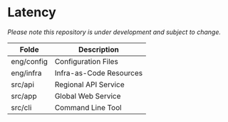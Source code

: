 # Latency

_Please note this repository is under development and subject to change._

| Folde      | Description             |
| ---------- | ----------------------- |
| eng/config | Configuration Files     |
| eng/infra  | Infra-as-Code Resources |
| src/api    | Regional API Service    |
| src/app    | Global Web Service      |
| src/cli    | Command Line Tool       |
